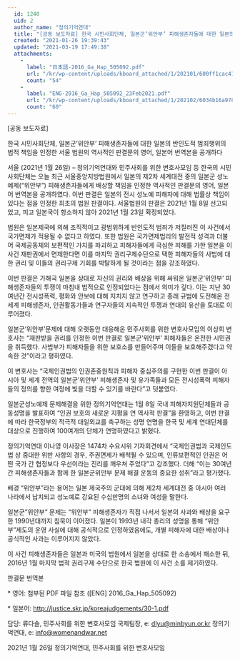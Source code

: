 ```yaml
---
  id: 1240
  uid: 2
  author_name: "정의기억연대"
  title: "[공동 보도자료] 한국 시민사회단체, 일본군’위안부’ 피해생존자들에 대한 일본의 반인도적 범죄행위의 법적 책임을 인정한 서울 법원의 역사적인 판결문의 영어, 일본어 번역본을 공개하다"
  created: "2021-01-26 19:39:43"
  updated: "2021-03-19 17:49:38"
  attachments: 
    - 
      label: "日本語-2016_Ga_Hap_505092.pdf"
      url: "/kr/wp-content/uploads/kboard_attached/1/202101/600ff1cac41882054859.pdf"
      count: "54"
    - 
      label: "ENG-2016_Ga_Hap_505092_23Feb2021.pdf"
      url: "/kr/wp-content/uploads/kboard_attached/1/202102/6034b16a978e62623944.pdf"
      count: "60"
---
```

\[공동 보도자료\]

한국 시민사회단체, 일본군’위안부’ 피해생존자들에 대한 일본의 반인도적 범죄행위의 법적 책임을 인정한 서울 법원의 역사적인 판결문의 영어, 일본어 번역본을 공개하다

서울 (2021년 1월 26일) – 정의기억연대와 민주사회를 위한 변호사모임 등 한국의 시민사회단체는 오늘 최근 서울중앙지방법원에서 일본의 제2차 세계대전 중의 일본군 성노예제(“위안부”) 피해생존자들에게 배상할 책임을 인정한 역사적인 판결문의 영어, 일본어 번역본을 공개하였다. 이번 판결은 일본의 전시 성노예 피해자에 대해 법률상 책임이 있다는 점을 인정한 최초의 법원 판결이다. 서울법원의 판결은 2021년 1월 8일 선고되었고, 피고 일본국이 항소하지 않아 2021년 1월 23일 확정되었다.

법원은 일본제국에 의해 조직적이고 광범위하게 반인도적 범죄가 저질러진 이 사건에서 국가면제가 적용될 수 없다고 하였다. 또한 법원은 국가면제법리의 발전적 성격과 더불어 국제공동체의 보편적인 가치를 파괴하고 피해자들에게 극심한 피해를 가한 일본을 이 사건 재판권에서 면제한다면 이를 마지막 권리구제수단으로 택한 피해자들의 사법에 대한 권리 및 이들의 권리구제 기회를 박탈하게 될 것이라는 점을 강조하였다.

이번 판결은 가해국 일본을 상대로 자신의 권리와 배상을 위해 싸워온 일본군’위안부’ 피해생존자들의 투쟁이 마침내 법적으로 인정되었다는 점에서 의미가 깊다. 이는 지난 30여년간 전시성폭력, 평화와 안보에 대해 지치지 않고 연구하고 종래 규범에 도전해온 전세계 피해생존자, 인권활동가들과 연구자들의 지속적인 투쟁과 연대의 유산을 토대로 이루어졌다.

일본군’위안부’문제에 대해 오랫동안 대응해온 민주사회를 위한 변호사모임의 이상희 변호사는 “재판받을 권리를 인정한 이번 판결로 일본군’위안부’ 피해자들은 온전한 시민권을 취득했다. 사법부가 피해자들을 위한 보호소를 만들어주며 이들을 보호해주겠다고 약속한 것”이라고 평하였다.

이 변호사는 “국제인권법의 인권존중원칙과 피해자 중심주의를 구현한 이번 판결이 아시아 및 세계 전역의 일본군’위안부’ 피해생존자 및 유가족들과 모든 전시성폭력 피해자들의 정의를 향한 여정에 빛을 더할 수 있기를 바란다”고 덧붙였다.

일본군성노예제 문제해결을 위한 정의기억연대는 1월 8일 국내 피해자지원단체들과 공동성명을 발표하여 “인권 보호의 새로운 지평을 연 역사적 판결”을 환영하고, 이번 판결에 따라 한국정부의 적극적 대일외교를 촉구하는 성명 연명을 한국 및 세계 연대단체를 대상으로 진행하여 100여개의 단체가 연명하였다고 밝혔다.

정의기억연대 이나영 이사장은 1474차 수요시위 기자회견에서 “국제인권법과 국제인도법 상 중대한 위반 사항의 경우, 주권면제가 배척될 수 있으며, 인류보편적인 인권은 어떤 국가 간 협정보다 우선이라는 진리를 깨우쳐 주었다”고 강조했다. 더해 “이는 30여년간 피해생존자들과 함께 한 일본군위안부 문제 해결 운동의 중요한 성취”라고 평가했다.

배경
“위안부”라는 용어는 일본 제국주의 군대에 의해 제2차 세계대전 중 아시아 여러 나라에서 납치되고 성노예로 강요된 수십만명의 소녀와 여성을 말한다.

일본군”위안부” 문제는 “위안부” 피해생존자가 직접 나서서 일본의 사과와 배상을 요구한 1990년대까지 침묵이 이어졌다. 일본이 1993년 내각 총리의 성명을 통해 “위안부”제도의 운영 사실에 대해 공식적으로 인정하였음에도, 개별 피해자에 대한 배상이나 공식적인 사과는 이루어지지 않았다.

이 사건 피해생존자들은 일본과 미국의 법원에서 일본을 상대로 한 소송에서 패소한 뒤, 2016년 1월 마지막 법적 권리구제 수단으로 한국 법원에 이 사건 소를 제기하였다.

판결문 번역본

\* 영어: 
첨부된 PDF 파일 참조 (\[ENG\] 2016_Ga_Hap_505092)

\* 일본어: http://justice.skr.jp/koreajudgements/30-1.pdf

담당:
류다솔, 민주사회를 위한 변호사모임 국제팀장, e: dlyu@minbyun.or.kr
정의기억연대, e: info@womenandwar.net

2021년 1월 26일
정의기억연대, 민주사회를 위한 변호사모임